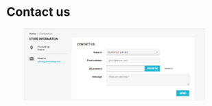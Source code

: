 # Contact us

<figure><img src="../../../.gitbook/assets/image (6).png" alt=""><figcaption></figcaption></figure>
